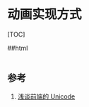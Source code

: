 # 动画实现方式

[TOC]

##html

```js

```






## 参考
1. [浅谈前端的 Unicode](https://www.zeroling.com/qian-tan-qian-duan-de-unicode/)